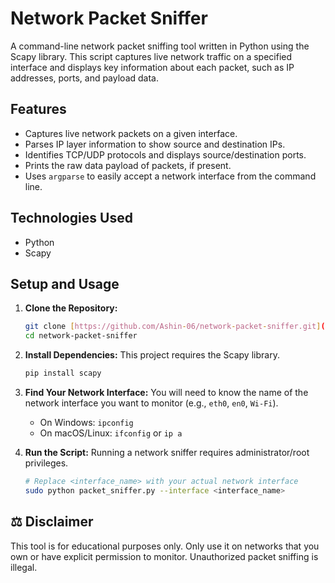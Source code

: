 # Network Packet Sniffer

A command-line network packet sniffing tool written in Python using the Scapy library. This script captures live network traffic on a specified interface and displays key information about each packet, such as IP addresses, ports, and payload data.

## Features

* Captures live network packets on a given interface.
* Parses IP layer information to show source and destination IPs.
* Identifies TCP/UDP protocols and displays source/destination ports.
* Prints the raw data payload of packets, if present.
* Uses `argparse` to easily accept a network interface from the command line.

## Technologies Used

* Python
* Scapy

## Setup and Usage

1.  **Clone the Repository:**
    ```bash
    git clone [https://github.com/Ashin-06/network-packet-sniffer.git](https://github.com/Ashin-06/network-packet-sniffer.git)
    cd network-packet-sniffer
    ```

2.  **Install Dependencies:**
    This project requires the Scapy library.
    ```bash
    pip install scapy
    ```

3.  **Find Your Network Interface:**
    You will need to know the name of the network interface you want to monitor (e.g., `eth0`, `en0`, `Wi-Fi`).
    * On Windows: `ipconfig`
    * On macOS/Linux: `ifconfig` or `ip a`

4.  **Run the Script:**
    Running a network sniffer requires administrator/root privileges.
    ```bash
    # Replace <interface_name> with your actual network interface
    sudo python packet_sniffer.py --interface <interface_name>
    ```

## ⚖️ Disclaimer

This tool is for educational purposes only. Only use it on networks that you own or have explicit permission to monitor. Unauthorized packet sniffing is illegal.